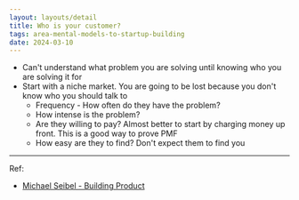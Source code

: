 ```yaml
---
layout: layouts/detail
title: Who is your customer?
tags: area-mental-models-to-startup-building
date: 2024-03-10
---
```

* Can't understand what problem you are solving until knowing who you are solving it for
* Start with a niche market. You are going to be lost because you don't know who you should talk to
  * Frequency - How often do they have the problem?
  * How intense is the problem?
  * Are they willing to pay? Almost better to start by charging money up front. This is a good way to prove PMF
  * How easy are they to find? Don't expect them to find you

---

Ref:
- <a href="https://www.youtube.com/watch?v=C27RVio2rOs" target="_blank">Michael Seibel - Building Product</a>